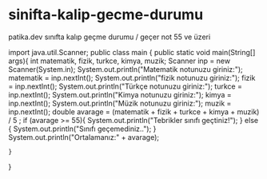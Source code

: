 # sinifta-kalip-gecme-durumu
patika.dev sınıfta kalıp geçme durumu / geçer not 55 ve üzeri

import java.util.Scanner;
public class main {
    public static void main(String[] args){
        int matematik, fizik, turkce, kimya, muzik;
    Scanner inp = new Scanner(System.in);
    System.out.println("Matematik notunuzu giriniz:");
    matematik = inp.nextInt();
    System.out.println("fizik notunuzu giriniz:");
    fizik = inp.nextInt();
    System.out.println("Türkçe notunuzu giriniz:");
    turkce = inp.nextInt();
    System.out.println("Kimya notunuzu giriniz:");
    kimya = inp.nextInt();
    System.out.println("Müzik notunuzu giriniz:");
    muzik = inp.nextInt();
    double avarage = (matematik + fizik + turkce + kimya + muzik) / 5 ;
    if (avarage >= 55){
        System.out.println("Tebrikler sınıfı geçtiniz!");
    } else {
        System.out.println("Sınıfı geçemediniz..");
    }
    System.out.println("Ortalamanız:" + avarage);

    }
    
}
